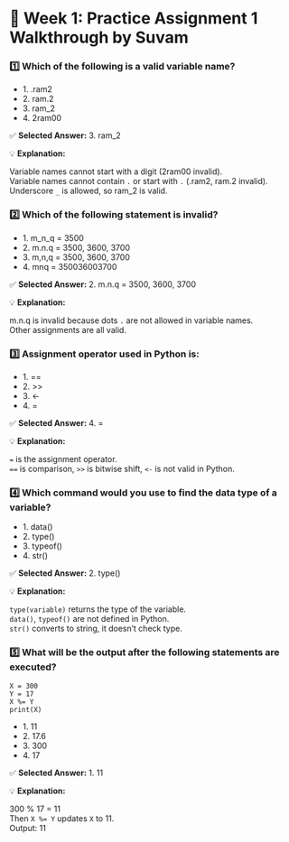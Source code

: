 <h1>🐍 Week 1: Practice Assignment 1 Walkthrough by Suvam</h1>

<h3>1️⃣ Which of the following is a valid variable name?</h3>
<ul>
<li>1. .ram2</li>
<li>2. ram.2</li>
<li>3. ram_2</li>
<li>4. 2ram00</li>
</ul>
<p>✅ <strong>Selected Answer:</strong> 3. ram_2</p>
<p>💡 <strong>Explanation:</strong></p>
<p>Variable names cannot start with a digit (2ram00 invalid).<br>
Variable names cannot contain <code>.</code> or start with <code>.</code> (.ram2, ram.2 invalid).<br>
Underscore <code>_</code> is allowed, so ram_2 is valid.</p>

<h3>2️⃣ Which of the following statement is invalid?</h3>
<ul>
<li>1. m_n_q = 3500</li>
<li>2. m.n.q = 3500, 3600, 3700</li>
<li>3. m,n,q = 3500, 3600, 3700</li>
<li>4. mnq = 350036003700</li>
</ul>
<p>✅ <strong>Selected Answer:</strong> 2. m.n.q = 3500, 3600, 3700</p>
<p>💡 <strong>Explanation:</strong></p>
<p>m.n.q is invalid because dots <code>.</code> are not allowed in variable names.<br>
Other assignments are all valid.</p>

<h3>3️⃣ Assignment operator used in Python is:</h3>
<ul>
<li>1. ==</li>
<li>2. >></li>
<li>3. <-</li>
<li>4. =</li>
</ul>
<p>✅ <strong>Selected Answer:</strong> 4. =</p>
<p>💡 <strong>Explanation:</strong></p>
<p><code>=</code> is the assignment operator.<br>
<code>==</code> is comparison, <code>>></code> is bitwise shift, <code><-</code> is not valid in Python.</p>

<h3>4️⃣ Which command would you use to find the data type of a variable?</h3>
<ul>
<li>1. data()</li>
<li>2. type()</li>
<li>3. typeof()</li>
<li>4. str()</li>
</ul>
<p>✅ <strong>Selected Answer:</strong> 2. type()</p>
<p>💡 <strong>Explanation:</strong></p>
<p><code>type(variable)</code> returns the type of the variable.<br>
<code>data()</code>, <code>typeof()</code> are not defined in Python.<br>
<code>str()</code> converts to string, it doesn’t check type.</p>

<h3>5️⃣ What will be the output after the following statements are executed?</h3>
<pre><code>X = 300 
Y = 17
X %= Y
print(X)
</code></pre>
<ul>
<li>1. 11</li>
<li>2. 17.6</li>
<li>3. 300</li>
<li>4. 17</li>
</ul>
<p>✅ <strong>Selected Answer:</strong> 1. 11</p>
<p>💡 <strong>Explanation:</strong></p>
<p>300 % 17 = 11<br>
Then <code>X %= Y</code> updates <code>X</code> to 11.<br>
Output: 11</p>
